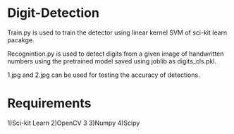 # Digit-Detection

Train.py is used to train the detector using linear kernel SVM of sci-kit learn pacakge.


Recognintion.py is used to detect digits from a given image of handwritten numbers
using the pretrained model saved using joblib as digits_cls.pkl.

1.jpg and 2.jpg can be used for testing the accuracy of detections.

# Requirements
1)Sci-kit Learn
2)OpenCV 3
3)Numpy
4)Scipy
